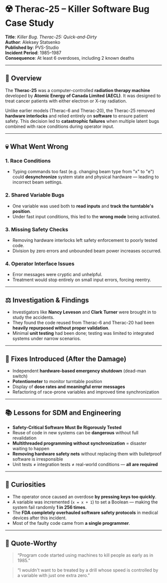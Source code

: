 
# ☢️ Therac-25 – Killer Software Bug Case Study

**Title**: *Killer Bug. Therac-25: Quick-and-Dirty*  
**Author**: Aleksey Statsenko  
**Published by**: PVS-Studio  
**Incident Period**: 1985–1987  
**Consequence**: At least 6 overdoses, including 2 known deaths

---

## 📖 Overview

The **Therac-25** was a computer-controlled **radiation therapy machine** developed by **Atomic Energy of Canada Limited (AECL)**. It was designed to treat cancer patients with either electron or X-ray radiation.

Unlike earlier models (Therac-6 and Therac-20), the Therac-25 removed **hardware interlocks** and relied entirely on **software** to ensure patient safety. This decision led to **catastrophic failures** when multiple latent bugs combined with race conditions during operator input.

---

## 💀 What Went Wrong

### 1. Race Conditions
- Typing commands too fast (e.g. changing beam type from "x" to "e") could **desynchronize** system state and physical hardware — leading to incorrect beam settings.

### 2. Shared Variable Bugs
- One variable was used both to **read inputs** and **track the turntable's position**.
- Under fast input conditions, this led to the **wrong mode** being activated.

### 3. Missing Safety Checks
- Removing hardware interlocks left safety enforcement to poorly tested code.
- Division by zero errors and unbounded beam power increases occurred.

### 4. Operator Interface Issues
- Error messages were cryptic and unhelpful.
- Treatment would stop entirely on small input errors, forcing reentry.

---

## ⚖️ Investigation & Findings

- Investigators like **Nancy Leveson** and **Clark Turner** were brought in to study the accidents.
- They found the code reused from Therac-6 and Therac-20 had been **heavily repurposed without proper validation**.
- Minimal **unit testing** had been done; testing was limited to integrated systems under narrow scenarios.

---

## 🔧 Fixes Introduced (After the Damage)

- Independent **hardware-based emergency shutdown** (dead-man switch)
- **Potentiometer** to monitor turntable position
- Display of **dose rates and meaningful error messages**
- Refactoring of race-prone variables and improved time synchronization

---

## 📚 Lessons for SDM and Engineering

- **Safety-Critical Software Must Be Rigorously Tested**
- Reuse of code in new systems can be **dangerous** without full revalidation
- **Multithreaded programming without synchronization** = disaster waiting to happen
- **Removing hardware safety nets** without replacing them with bulletproof software is irresponsible
- Unit tests ≠ integration tests ≠ real-world conditions — **all are required**

---

## 🤹 Curiosities

- The operator once caused an overdose **by pressing keys too quickly**.
- A variable was incremented (`x = x + 1`) to set a Boolean — making the system fail randomly **1 in 256 times**.
- The **FDA completely overhauled software safety protocols** in medical devices after this incident.
- Most of the faulty code came from **a single programmer**.

---

## 💬 Quote-Worthy

> “Program code started using machines to kill people as early as in 1985.”

> “I wouldn't want to be treated by a drill whose speed is controlled by a variable with just one extra zero.”

